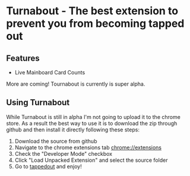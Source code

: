 # Turnabout - The best extension to prevent you from becoming tapped out

## Features
  - Live Mainboard Card Counts

More are coming! Tournabout is currently is super alpha.

## Using Turnabout
While Turnabout is still in alpha I'm not going to upload it to the chrome store. As a result 
the best way to use it is to download the zip through github and then install it directly following
these steps:

  1) Download the source from github
  2) Navigate to the chrome extensions tab [chrome://extensions](chrome://extensions)
  3) Check the "Developer Mode" checkbox
  4) Click "Load Unpacked Extension" and select the source folder
  5) Go to [tappedout](tappedout.com) and enjoy!
